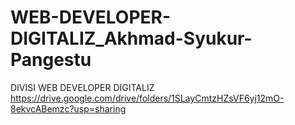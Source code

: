 # WEB-DEVELOPER-DIGITALIZ_Akhmad-Syukur-Pangestu
DIVISI WEB DEVELOPER DIGITALIZ
https://drive.google.com/drive/folders/1SLayCmtzHZsVF6yj12mO-8ekvcABemzc?usp=sharing
